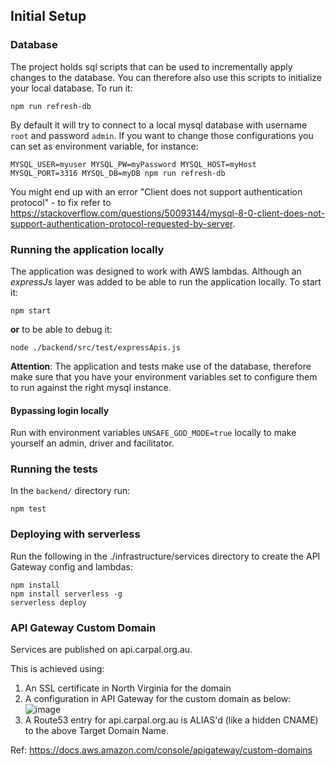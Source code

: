 ## Initial Setup

### Database
The project holds sql scripts that can be used to incrementally apply changes to the database.
You can therefore also use this scripts to initialize your local database.
To run it:
```
npm run refresh-db
``` 
By default it will try to connect to a local mysql database with username `root` and password `admin`. If you want to change those configurations you can set as environment variable, for instance:
```
MYSQL_USER=myuser MYSQL_PW=myPassword MYSQL_HOST=myHost MYSQL_PORT=3316 MYSQL_DB=myDB npm run refresh-db
```

You might end up with an error "Client does not support authentication protocol" - to fix refer to https://stackoverflow.com/questions/50093144/mysql-8-0-client-does-not-support-authentication-protocol-requested-by-server.

### Running the application locally

The application was designed to work with AWS lambdas. Although an *expressJs* layer was added to be able to run the application locally. To start it:

```
npm start
```
**or** to be able to debug it:
```
node ./backend/src/test/expressApis.js
```

**Attention**: The application and tests make use of the database, therefore make sure that you have your environment variables set to configure them to run against the right mysql instance. 

#### Bypassing login locally
Run with environment variables `UNSAFE_GOD_MODE=true` locally to make yourself an admin, driver and facilitator.

### Running the tests
In the `backend/` directory run:

```
npm test
```

### Deploying with serverless
Run the following in the ./infrastructure/services directory to create the API Gateway config and lambdas:
```
npm install
npm install serverless -g
serverless deploy
```

### API Gateway Custom Domain
Services are published on api.carpal.org.au.

This is achieved using:
1. An SSL certificate in North Virginia for the domain
2. A configuration in API Gateway for the custom domain as below:
![image](api-gateway-custom-doman.png)
3. A Route53 entry for api.carpal.org.au is ALIAS'd (like a hidden CNAME) to the above Target Domain Name.

Ref: https://docs.aws.amazon.com/console/apigateway/custom-domains
